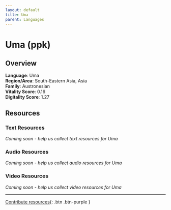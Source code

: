 ```yaml
---
layout: default
title: Uma
parent: Languages
---
```


# Uma (ppk)

## Overview

**Language**: Uma  
**Region/Area**: South-Eastern Asia, Asia  
**Family**: Austronesian  
**Vitality Score**: 0.16  
**Digitality Score**: 1.27  

## Resources

### Text Resources
*Coming soon - help us collect text resources for Uma*

### Audio Resources
*Coming soon - help us collect audio resources for Uma*

### Video Resources
*Coming soon - help us collect video resources for Uma*

---

[Contribute resources](https://fairtrain.github.io/){: .btn .btn-purple }
